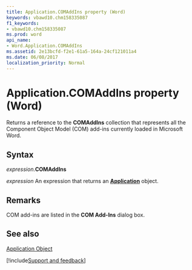 ```yaml
---
title: Application.COMAddIns property (Word)
keywords: vbawd10.chm158335087
f1_keywords:
- vbawd10.chm158335087
ms.prod: word
api_name:
- Word.Application.COMAddIns
ms.assetid: 2e13bcfd-f2e1-61a5-164a-24cf121011a4
ms.date: 06/08/2017
localization_priority: Normal
---
```



# Application.COMAddIns property (Word)

Returns a reference to the  **COMAddIns** collection that represents all the Component Object Model (COM) add-ins currently loaded in Microsoft Word.


## Syntax

_expression_.**COMAddIns**

 _expression_ An expression that returns an **[Application](Word.Application.md)** object. 


## Remarks

COM add-ins are listed in the  **COM Add-Ins** dialog box.


## See also


[Application Object](Word.Application.md)

[!include[Support and feedback](~/includes/feedback-boilerplate.md)]